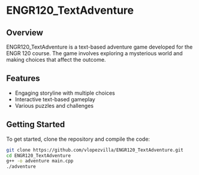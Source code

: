 # ENGR120_TextAdventure

## Overview
ENGR120_TextAdventure is a text-based adventure game developed for the ENGR 120 course. The game involves exploring a mysterious world and making choices that affect the outcome.

## Features
- Engaging storyline with multiple choices
- Interactive text-based gameplay
- Various puzzles and challenges

## Getting Started
To get started, clone the repository and compile the code:

```bash
git clone https://github.com/vlopezvilla/ENGR120_TextAdventure.git
cd ENGR120_TextAdventure
g++ -o adventure main.cpp
./adventure
